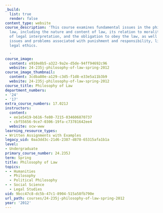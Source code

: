 ```yaml
---
_build:
  list: true
  render: false
content_type: website
course_description: 'This course examines fundamental issues in the philosophy of
  law, including the nature and content of law, its relation to morality, theories
  of legal interpretation, and the obligation to obey the law, as well as philosophical
  issues and problems associated with punishment and responsibility, liberty, and
  legal ethics.

  '
course_image:
  content: e910e8b5-a322-9a2e-d5de-94ff94692c96
  website: 24-235j-philosophy-of-law-spring-2012
course_image_thumbnail:
  content: 3cdba80e-a129-c3d5-f1d8-e33e5a11b3b9
  website: 24-235j-philosophy-of-law-spring-2012
course_title: Philosophy of Law
department_numbers:
- '24'
- '17'
extra_course_numbers: 17.021J
instructors:
  content:
  - ee1e5419-b616-fe80-7215-034606870737
  - cbf55656-9ce7-0306-19fa-c73781642ee4
  website: ocw-www
learning_resource_types:
- Written Assignments with Examples
legacy_uid: 0aa3dd3c-21d6-2387-d878-65315afa1b1a
level:
- Undergraduate
primary_course_number: 24.235J
term: Spring
title: Philosophy of Law
topics:
- - Humanities
  - Philosophy
  - Political Philosophy
- - Social Science
  - Legal Studies
uid: 9bcc47c8-dc5b-47c1-8904-515a58fb790e
url_path: courses/24-235j-philosophy-of-law-spring-2012
year: '2012'
---
```

